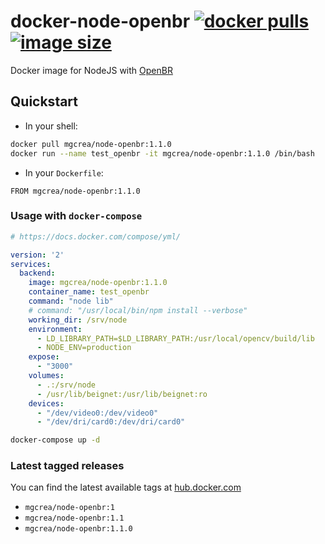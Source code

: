 # docker-node-openbr [![docker pulls](https://img.shields.io/docker/pulls/mgcrea/node-openbr.svg)](https://registry.hub.docker.com/u/mgcrea/node-openbr/) [![image size](https://img.shields.io/imagelayers/image-size/mgcrea/node-openbr/latest.svg)](https://imagelayers.io/?images=mgcrea%2Fnode-openbr:latest)

Docker image for NodeJS with [OpenBR](http://openbiometrics.org/)

## Quickstart

- In your shell:

```sh
docker pull mgcrea/node-openbr:1.1.0
docker run --name test_openbr -it mgcrea/node-openbr:1.1.0 /bin/bash
```

- In your `Dockerfile`:

```
FROM mgcrea/node-openbr:1.1.0
```

### Usage with `docker-compose`

```yaml
# https://docs.docker.com/compose/yml/

version: '2'
services:
  backend:
    image: mgcrea/node-openbr:1.1.0
    container_name: test_openbr
    command: "node lib"
    # command: "/usr/local/bin/npm install --verbose"
    working_dir: /srv/node
    environment:
      - LD_LIBRARY_PATH=$LD_LIBRARY_PATH:/usr/local/opencv/build/lib
      - NODE_ENV=production
    expose:
      - "3000"
    volumes:
      - .:/srv/node
      - /usr/lib/beignet:/usr/lib/beignet:ro
    devices:
      - "/dev/video0:/dev/video0"
      - "/dev/dri/card0:/dev/dri/card0"
```

```sh
docker-compose up -d
```


### Latest tagged releases

You can find the latest available tags at [hub.docker.com](https://hub.docker.com/r/mgcrea/node-openbr/tags/)

- `mgcrea/node-openbr:1`
- `mgcrea/node-openbr:1.1`
- `mgcrea/node-openbr:1.1.0`
